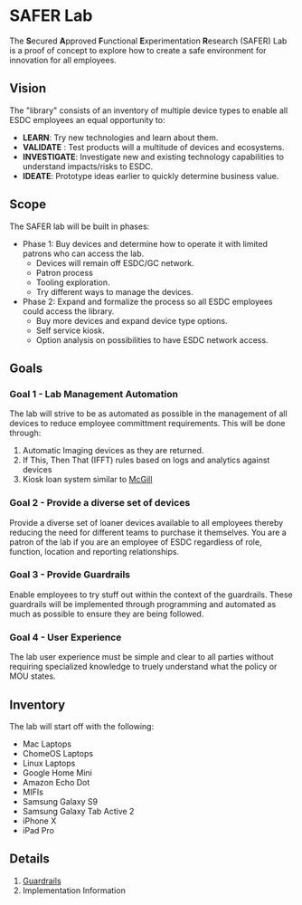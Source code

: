 # SAFER Lab

The **S**ecured **A**pproved **F**unctional **E**xperimentation **R**esearch (SAFER) Lab is a proof of concept to explore how to create a safe environment for innovation for all employees.

## Vision

The "library" consists of an inventory of multiple device types to enable all ESDC employees an equal opportunity to:

- **LEARN**: Try new technologies and learn about them.
- **VALIDATE** : Test products will a multitude of devices and ecosystems.
- **INVESTIGATE**: Investigate new and existing technology capabilities to understand impacts/risks to ESDC.
- **IDEATE**: Prototype ideas earlier to quickly determine business value.

## Scope

The SAFER lab will be built in phases:

- Phase 1: Buy devices and determine how to operate it with limited patrons who can access the lab.
  - Devices will remain off ESDC/GC network.
  - Patron process
  - Tooling exploration.
  - Try different ways to manage the devices.
- Phase 2: Expand and formalize the process so all ESDC employees could access the library.
  - Buy more devices and expand device type options.
  - Self service kiosk.
  - Option analysis on possibilities to have ESDC network access.

## Goals

### Goal 1 - Lab Management Automation

The lab will strive to be as automated as possible in the management of all devices to reduce employee committment requirements. This will be done through:

1. Automatic Imaging devices as they are returned.
2. If This, Then That (IFFT) rules based on logs and analytics against devices
3. Kiosk loan system similar to [McGill](https://blogs.library.mcgill.ca/hsslibrary/laptop-kiosk-laptop-lending-thanks-aus/)

### Goal 2 - Provide a diverse set of devices

Provide a diverse set of loaner devices available to all employees thereby reducing the need for different teams to purchase it themselves. You are a patron of the lab if you are an employee of ESDC regardless of role, function, location and reporting relationships.

### Goal 3 - Provide Guardrails

Enable employees to try stuff out within the context of the guardrails. These guardrails will be implemented through programming and automated as much as possible to ensure they are being followed.

### Goal 4 - User Experience

The lab user experience must be simple and clear to all parties without requiring specialized knowledge to truely understand what the policy or MOU states.

## Inventory

The lab will start off with the following:

- Mac Laptops
- ChomeOS Laptops
- Linux Laptops
- Google Home Mini
- Amazon Echo Dot
- MIFIs
- Samsung Galaxy S9
- Samsung Galaxy Tab Active 2
- iPhone X
- iPad Pro

## Details

1. [Guardrails](EN/guard/README.md)
2. Implementation Information
